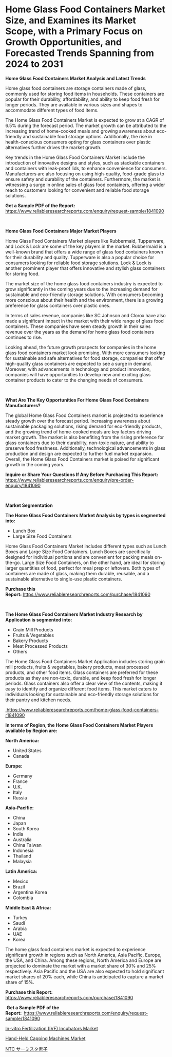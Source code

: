 <p><h1>Home Glass Food Containers Market Size, and Examines its Market Scope, with a Primary Focus on Growth Opportunities, and Forecasted Trends Spanning from 2024 to 2031</h1></p><p><strong>Home Glass Food Containers Market Analysis and Latest Trends</strong></p>
<p><p>Home glass food containers are storage containers made of glass, commonly used for storing food items in households. These containers are popular for their durability, affordability, and ability to keep food fresh for longer periods. They are available in various sizes and shapes to accommodate different types of food items.</p><p>The Home Glass Food Containers Market is expected to grow at a CAGR of 6.5% during the forecast period. The market growth can be attributed to the increasing trend of home-cooked meals and growing awareness about eco-friendly and sustainable food storage options. Additionally, the rise in health-conscious consumers opting for glass containers over plastic alternatives further drives the market growth.</p><p>Key trends in the Home Glass Food Containers Market include the introduction of innovative designs and styles, such as stackable containers and containers with leak-proof lids, to enhance convenience for consumers. Manufacturers are also focusing on using high-quality, food-grade glass to ensure safety and durability of the containers. Furthermore, the market is witnessing a surge in online sales of glass food containers, offering a wider reach to customers looking for convenient and reliable food storage solutions.</p></p>
<p><strong>Get a Sample PDF of the Report:&nbsp;</strong> <a href="https://www.reliableresearchreports.com/enquiry/request-sample/1841090">https://www.reliableresearchreports.com/enquiry/request-sample/1841090</a></p>
<p>&nbsp;</p>
<p><strong>Home Glass Food Containers Major Market Players</strong></p>
<p><p>Home Glass Food Containers Market players like Rubbermaid, Tupperware, and Lock & Lock are some of the key players in the market. Rubbermaid is a well-known brand that offers a wide range of glass food containers known for their durability and quality. Tupperware is also a popular choice for consumers looking for reliable food storage solutions. Lock & Lock is another prominent player that offers innovative and stylish glass containers for storing food.</p><p>The market size of the home glass food containers industry is expected to grow significantly in the coming years due to the increasing demand for sustainable and eco-friendly storage solutions. With consumers becoming more conscious about their health and the environment, there is a growing preference for glass containers over plastic ones.</p><p>In terms of sales revenue, companies like SC Johnson and Clorox have also made a significant impact in the market with their wide range of glass food containers. These companies have seen steady growth in their sales revenue over the years as the demand for home glass food containers continues to rise.</p><p>Looking ahead, the future growth prospects for companies in the home glass food containers market look promising. With more consumers looking for sustainable and safe alternatives for food storage, companies that offer high-quality glass containers are expected to see a surge in demand. Moreover, with advancements in technology and product innovation, companies will have opportunities to develop new and exciting glass container products to cater to the changing needs of consumers.</p></p>
<p>&nbsp;</p>
<p><strong>What Are The Key Opportunities For Home Glass Food Containers Manufacturers?</strong></p>
<p><p>The global Home Glass Food Containers market is projected to experience steady growth over the forecast period. Increasing awareness about sustainable packaging solutions, rising demand for eco-friendly products, and the growing trend of home-cooked meals are key factors driving market growth. The market is also benefiting from the rising preference for glass containers due to their durability, non-toxic nature, and ability to preserve food freshness. Additionally, technological advancements in glass production and design are expected to further fuel market expansion. Overall, the Home Glass Food Containers market is poised for significant growth in the coming years.</p></p>
<p><strong>Inquire or Share Your Questions If Any Before Purchasing This Report:</strong> <a href="https://www.reliableresearchreports.com/enquiry/pre-order-enquiry/1841090">https://www.reliableresearchreports.com/enquiry/pre-order-enquiry/1841090</a></p>
<p>&nbsp;</p>
<p><strong>Market Segmentation</strong></p>
<p><strong>The Home Glass Food Containers Market Analysis by types is segmented into:</strong></p>
<p><ul><li>Lunch Box</li><li>Large Size Food Containers</li></ul></p>
<p><p>Home Glass Food Containers Market includes different types such as Lunch Boxes and Large Size Food Containers. Lunch Boxes are specifically designed for individual portions and are convenient for packing meals on-the-go. Large Size Food Containers, on the other hand, are ideal for storing larger quantities of food, perfect for meal prep or leftovers. Both types of containers are made of glass, making them durable, reusable, and a sustainable alternative to single-use plastic containers.</p></p>
<p><strong>Purchase this Report:&nbsp;</strong><a href="https://www.reliableresearchreports.com/purchase/1841090">https://www.reliableresearchreports.com/purchase/1841090</a></p>
<p>&nbsp;</p>
<p><strong>The Home Glass Food Containers Market Industry Research by Application is segmented into:</strong></p>
<p><ul><li>Grain Mill Products</li><li>Fruits & Vegetables</li><li>Bakery Products</li><li>Meat Processed Products</li><li>Others</li></ul></p>
<p><p>The Home Glass Food Containers Market Application includes storing grain mill products, fruits & vegetables, bakery products, meat processed products, and other food items. Glass containers are preferred for these products as they are non-toxic, durable, and keep food fresh for longer periods. Glass containers also offer a clear view of the contents, making it easy to identify and organize different food items. This market caters to individuals looking for sustainable and eco-friendly storage solutions for their pantry and kitchen needs.</p></p>
<p><a href="https://www.reliableresearchreports.com/home-glass-food-containers-r1841090">&nbsp;https://www.reliableresearchreports.com/home-glass-food-containers-r1841090</a></p>
<p><strong>In terms of Region, the Home Glass Food Containers Market Players available by Region are:</strong></p>
<p>
    <p> <strong> North America: </strong>
        <ul>
            <li>United States</li>
            <li>Canada</li>
        </ul>
        </p> 
    <p> <strong> Europe: </strong>
        <ul>
            <li>Germany</li>
            <li>France</li>
            <li>U.K.</li>
            <li>Italy</li>
            <li>Russia</li>
        </ul>
        </p> 
    <p> <strong> Asia-Pacific: </strong>
        <ul>
            <li>China</li>
            <li>Japan</li>
            <li>South Korea</li>
            <li>India</li>
            <li>Australia</li>
            <li>China Taiwan</li>
            <li>Indonesia</li>
            <li>Thailand</li>
            <li>Malaysia</li>
        </ul>
        </p> 
    <p> <strong> Latin America: </strong>
        <ul>
            <li>Mexico</li>
            <li>Brazil</li>
            <li>Argentina Korea</li>
            <li>Colombia</li>
        </ul>
        </p> 
    <p> <strong> Middle East & Africa: </strong>
        <ul>
            <li>Turkey</li>
            <li>Saudi</li>
            <li>Arabia</li>
            <li>UAE</li>
            <li>Korea</li>
        </ul>
    </p>
    </p>
<p><p>The home glass food containers market is expected to experience significant growth in regions such as North America, Asia Pacific, Europe, the USA, and China. Among these regions, North America and Europe are projected to dominate the market with a market share of 30% and 25% respectively. Asia Pacific and the USA are also expected to hold significant market shares of 20% each, while China is anticipated to capture a market share of 15%.</p></p>
<p><strong>Purchase this Report: </strong><a href="https://www.reliableresearchreports.com/purchase/1841090">https://www.reliableresearchreports.com/purchase/1841090</a></p>
<p>&nbsp;<strong>Get a Sample PDF of the Report:&nbsp;&nbsp;</strong><a href="https://www.reliableresearchreports.com/enquiry/request-sample/1841090">https://www.reliableresearchreports.com/enquiry/request-sample/1841090</a></p>
<p><strong></strong></p>
<p><p><a href="https://view.publitas.com/reportprime-1/in-vitro-fertilization-ivf-incubators-market-size-share-analysis-growth-trends-forecasts-2024-2031/">In-vitro Fertilization (IVF) Incubators Market</a></p><p><a href="https://view.publitas.com/reportprime-1/hand-held-capping-machines-market-a-global-and-regional-analysis-focus-on-end-user-product-and-region-analysis-and-forecast-2024-2031/">Hand-Held Capping Machines Market</a></p><p><a href="https://github.com/pepo3k/Market-Research-Report-List-2/blob/main/3892958145470.md">NTC サーミスタ素子</a></p></p>